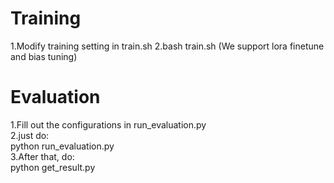 # Training
1.Modify training setting in train.sh
2.bash train.sh
(We support lora finetune and bias tuning)


# Evaluation
1.Fill out the configurations in run_evaluation.py\
2.just do:\
python run_evaluation.py\
3.After that, do:\
python get_result.py
